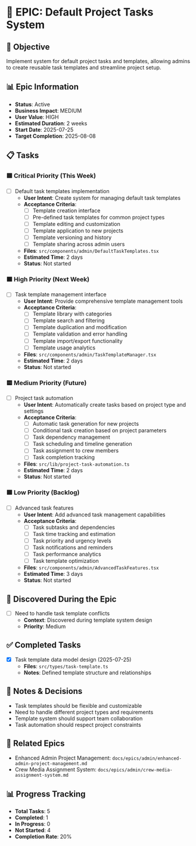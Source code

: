 # 🧱 EPIC: Default Project Tasks System

## 🎯 Objective

Implement system for default project tasks and templates, allowing admins to create reusable task templates and streamline project setup.

## 📊 Epic Information

- **Status**: Active
- **Business Impact**: MEDIUM
- **User Value**: HIGH
- **Estimated Duration**: 2 weeks
- **Start Date**: 2025-07-25
- **Target Completion**: 2025-08-08

## 📋 Tasks

### 🟥 Critical Priority (This Week)

- [ ] Default task templates implementation
  - **User Intent**: Create system for managing default task templates
  - **Acceptance Criteria**:
    - [ ] Template creation interface
    - [ ] Pre-defined task templates for common project types
    - [ ] Template editing and customization
    - [ ] Template application to new projects
    - [ ] Template versioning and history
    - [ ] Template sharing across admin users
  - **Files**: `src/components/admin/DefaultTaskTemplates.tsx`
  - **Estimated Time**: 2 days
  - **Status**: Not started

### 🟧 High Priority (Next Week)

- [ ] Task template management interface
  - **User Intent**: Provide comprehensive template management tools
  - **Acceptance Criteria**:
    - [ ] Template library with categories
    - [ ] Template search and filtering
    - [ ] Template duplication and modification
    - [ ] Template validation and error handling
    - [ ] Template import/export functionality
    - [ ] Template usage analytics
  - **Files**: `src/components/admin/TaskTemplateManager.tsx`
  - **Estimated Time**: 2 days
  - **Status**: Not started

### 🟨 Medium Priority (Future)

- [ ] Project task automation
  - **User Intent**: Automatically create tasks based on project type and settings
  - **Acceptance Criteria**:
    - [ ] Automatic task generation for new projects
    - [ ] Conditional task creation based on project parameters
    - [ ] Task dependency management
    - [ ] Task scheduling and timeline generation
    - [ ] Task assignment to crew members
    - [ ] Task completion tracking
  - **Files**: `src/lib/project-task-automation.ts`
  - **Estimated Time**: 2 days
  - **Status**: Not started

### 🟩 Low Priority (Backlog)

- [ ] Advanced task features
  - **User Intent**: Add advanced task management capabilities
  - **Acceptance Criteria**:
    - [ ] Task subtasks and dependencies
    - [ ] Task time tracking and estimation
    - [ ] Task priority and urgency levels
    - [ ] Task notifications and reminders
    - [ ] Task performance analytics
    - [ ] Task template optimization
  - **Files**: `src/components/admin/AdvancedTaskFeatures.tsx`
  - **Estimated Time**: 3 days
  - **Status**: Not started

## 🧠 Discovered During the Epic

- [ ] Need to handle task template conflicts
  - **Context**: Discovered during template system design
  - **Priority**: Medium

## ✅ Completed Tasks

- [x] Task template data model design (2025-07-25)
  - **Files**: `src/types/task-template.ts`
  - **Notes**: Defined template structure and relationships

## 📝 Notes & Decisions

- Task templates should be flexible and customizable
- Need to handle different project types and requirements
- Template system should support team collaboration
- Task automation should respect project constraints

## 🔗 Related Epics

- Enhanced Admin Project Management: `docs/epics/admin/enhanced-admin-project-management.md`
- Crew Media Assignment System: `docs/epics/admin/crew-media-assignment-system.md`

## 📊 Progress Tracking

- **Total Tasks**: 5
- **Completed**: 1
- **In Progress**: 0
- **Not Started**: 4
- **Completion Rate**: 20%
